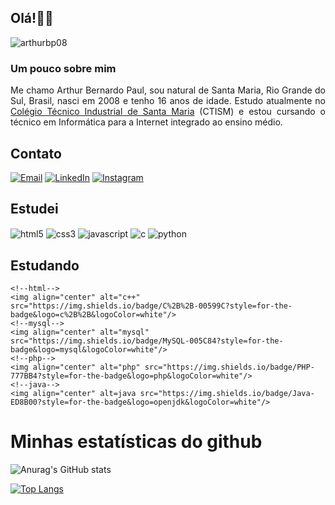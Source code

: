 ## Olá!👋🏻

<p align="left"> <img src="https://komarev.com/ghpvc/?username=b&label=Profile%20views&color=8718e2&style=flat-square" alt="arthurbp08" /> </p>

### Um pouco sobre mim
<!-- <img style="width:256px; border-radius:50%; margin: 1rem;" align="right" alt="" src=""/> -->

<p align="justify">Me chamo Arthur Bernardo Paul, sou natural de Santa Maria, Rio Grande do Sul, Brasil, nasci em 2008 e tenho 16 anos de idade. Estudo atualmente no <a href="https://www.ufsm.br/unidades-universitarias/ctism">Colégio Técnico Industrial de Santa Maria</a> (CTISM) e estou cursando o técnico em Informática para a Internet integrado ao ensino médio.</p>

## Contato

[![Email](https://img.shields.io/badge/Gmail-D14836?style=for-the-badge&logo=gmail&logoColor=white)](mailto:arthurbernardopaul@gmail.com)
[![LinkedIn](https://img.shields.io/badge/LinkedIn-0077B5?style=for-the-badge&logo=linkedin&logoColor=white)](https://www.linkedin.com/in/arthur-bernardo-paul-0ab9a61b1/)
[![Instagram](https://img.shields.io/badge/Instagram-E4405F?style=for-the-badge&logo=instagram&logoColor=white)](https://www.instagram.com/arthurbp__/)

## Estudei
<div display="inline-block">
    <!--html-->
    <img align="center" alt="html5" src="https://img.shields.io/badge/HTML5-E34F26?style=for-the-badge&logo=html5&logoColor=white"/>
    <!--css-->
    <img align="center" alt="css3" src="https://img.shields.io/badge/CSS3-1572B6?style=for-the-badge&logo=css3&logoColor=white"/>
    <!--js-->
    <img align="center" alt="javascript" src="https://img.shields.io/badge/JavaScript-F7DF1E?style=for-the-badge&logo=javascript&logoColor=black"/>
    <!--c-->
    <img align="center" alt="c" src="https://img.shields.io/badge/C-00599C?style=for-the-badge&logo=c&logoColor=white"/>
    <!--C++-->
      <!--py-->
    <img align="center" alt="python" src="https://img.shields.io/badge/Python-3776AB?style=for-the-badge&logo=python&logoColor=white"/>
</div>

## Estudando
<div display="inline-block">
  
    <!--html-->
    <img align="center" alt="c++" src="https://img.shields.io/badge/C%2B%2B-00599C?style=for-the-badge&logo=c%2B%2B&logoColor=white"/>
    <!--mysql-->
    <img align="center" alt="mysql" src="https://img.shields.io/badge/MySQL-005C84?style=for-the-badge&logo=mysql&logoColor=white"/>
    <!--php-->
    <img align="center" alt="php" src="https://img.shields.io/badge/PHP-777BB4?style=for-the-badge&logo=php&logoColor=white"/>
    <!--java-->
    <img align="center" alt=java src="https://img.shields.io/badge/Java-ED8B00?style=for-the-badge&logo=openjdk&logoColor=white"/>
</div>

# Minhas estatísticas do github

![Anurag's GitHub stats](https://github-readme-stats.vercel.app/api?username=arthurbp08&show_icons=true&theme=midnight-purple)

<!-- <br> -->

[![Top Langs](https://github-readme-stats.vercel.app/api/top-langs/?username=arthurbp08&theme=midnight-purple)](https://github.com/arthurbp08/github-readme-stats)
